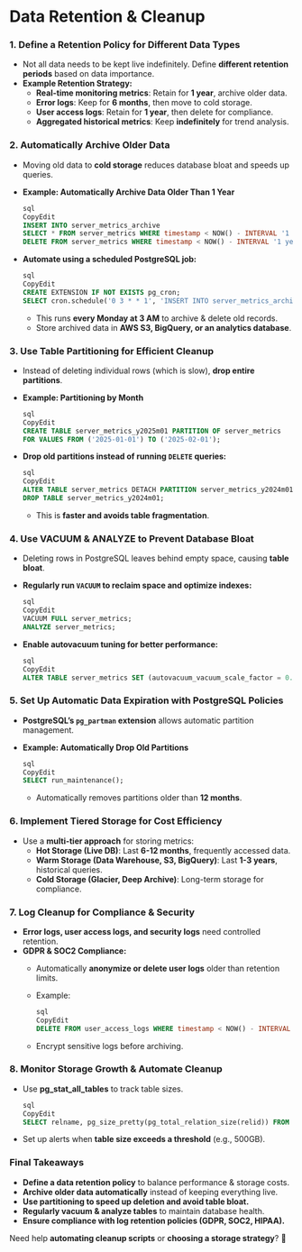 # Data Retention & Cleanup

### **1. Define a Retention Policy for Different Data Types**

- Not all data needs to be kept live indefinitely. Define **different retention periods** based on data importance.
- **Example Retention Strategy:**
    - **Real-time monitoring metrics**: Retain for **1 year**, archive older data.
    - **Error logs**: Keep for **6 months**, then move to cold storage.
    - **User access logs**: Retain for **1 year**, then delete for compliance.
    - **Aggregated historical metrics**: Keep **indefinitely** for trend analysis.

### **2. Automatically Archive Older Data**

- Moving old data to **cold storage** reduces database bloat and speeds up queries.
- **Example: Automatically Archive Data Older Than 1 Year**
    
    ```sql
    sql
    CopyEdit
    INSERT INTO server_metrics_archive
    SELECT * FROM server_metrics WHERE timestamp < NOW() - INTERVAL '1 year';
    DELETE FROM server_metrics WHERE timestamp < NOW() - INTERVAL '1 year';
    
    ```
    
- **Automate using a scheduled PostgreSQL job:**
    
    ```sql
    sql
    CopyEdit
    CREATE EXTENSION IF NOT EXISTS pg_cron;
    SELECT cron.schedule('0 3 * * 1', 'INSERT INTO server_metrics_archive SELECT * FROM server_metrics WHERE timestamp < NOW() - INTERVAL ''1 year''; DELETE FROM server_metrics WHERE timestamp < NOW() - INTERVAL ''1 year'';');
    
    ```
    
    - This runs **every Monday at 3 AM** to archive & delete old records.
    - Store archived data in **AWS S3, BigQuery, or an analytics database**.

### **3. Use Table Partitioning for Efficient Cleanup**

- Instead of deleting individual rows (which is slow), **drop entire partitions**.
- **Example: Partitioning by Month**
    
    ```sql
    sql
    CopyEdit
    CREATE TABLE server_metrics_y2025m01 PARTITION OF server_metrics
    FOR VALUES FROM ('2025-01-01') TO ('2025-02-01');
    
    ```
    
- **Drop old partitions instead of running `DELETE` queries:**
    
    ```sql
    sql
    CopyEdit
    ALTER TABLE server_metrics DETACH PARTITION server_metrics_y2024m01;
    DROP TABLE server_metrics_y2024m01;
    
    ```
    
    - This is **faster and avoids table fragmentation**.

### **4. Use VACUUM & ANALYZE to Prevent Database Bloat**

- Deleting rows in PostgreSQL leaves behind empty space, causing **table bloat**.
- **Regularly run `VACUUM` to reclaim space and optimize indexes:**
    
    ```sql
    sql
    CopyEdit
    VACUUM FULL server_metrics;
    ANALYZE server_metrics;
    
    ```
    
- **Enable autovacuum tuning for better performance:**
    
    ```sql
    sql
    CopyEdit
    ALTER TABLE server_metrics SET (autovacuum_vacuum_scale_factor = 0.1, autovacuum_analyze_scale_factor = 0.05);
    
    ```
    

### **5. Set Up Automatic Data Expiration with PostgreSQL Policies**

- **PostgreSQL’s `pg_partman` extension** allows automatic partition management.
- **Example: Automatically Drop Old Partitions**
    
    ```sql
    sql
    CopyEdit
    SELECT run_maintenance();
    
    ```
    
    - Automatically removes partitions older than **12 months**.

### **6. Implement Tiered Storage for Cost Efficiency**

- Use a **multi-tier approach** for storing metrics:
    - **Hot Storage (Live DB)**: Last **6-12 months**, frequently accessed data.
    - **Warm Storage (Data Warehouse, S3, BigQuery)**: Last **1-3 years**, historical queries.
    - **Cold Storage (Glacier, Deep Archive)**: Long-term storage for compliance.

### **7. Log Cleanup for Compliance & Security**

- **Error logs, user access logs, and security logs** need controlled retention.
- **GDPR & SOC2 Compliance:**
    - Automatically **anonymize or delete user logs** older than retention limits.
    - Example:
        
        ```sql
        sql
        CopyEdit
        DELETE FROM user_access_logs WHERE timestamp < NOW() - INTERVAL '1 year';
        
        ```
        
    - Encrypt sensitive logs before archiving.

### **8. Monitor Storage Growth & Automate Cleanup**

- Use **pg_stat_all_tables** to track table sizes.
    
    ```sql
    sql
    CopyEdit
    SELECT relname, pg_size_pretty(pg_total_relation_size(relid)) FROM pg_stat_all_tables WHERE schemaname = 'public';
    
    ```
    
- Set up alerts when **table size exceeds a threshold** (e.g., 500GB).

### **Final Takeaways**

- **Define a data retention policy** to balance performance & storage costs.
- **Archive older data automatically** instead of keeping everything live.
- **Use partitioning to speed up deletion and avoid table bloat.**
- **Regularly vacuum & analyze tables** to maintain database health.
- **Ensure compliance with log retention policies (GDPR, SOC2, HIPAA).**

Need help **automating cleanup scripts** or **choosing a storage strategy**? 🚀